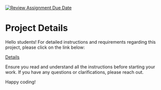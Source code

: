 [![Review Assignment Due Date](https://classroom.github.com/assets/deadline-readme-button-24ddc0f5d75046c5622901739e7c5dd533143b0c8e959d652212380cedb1ea36.svg)](https://classroom.github.com/a/LBCrcpys)
# Project Details

Hello students! For detailed instructions and requirements regarding this project, please click on the link below:

[Details](https://gvsu-cis371.github.io/projects/3.html)

Ensure you read and understand all the instructions before starting your work. If you have any questions or clarifications, please reach out.

Happy coding!
